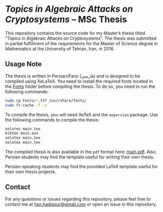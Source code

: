 # ***Topics in Algebraic Attacks on Cryptosystems*** – MSc Thesis

This repository contains the source code for my Master’s thesis titled "Topics in Algebraic Attacks on Cryptosystems". 
The thesis was submitted in partial fulfillment of the requirements for the Master of Science degree in Mathematics at the University of Tehran, Iran, in 2016.

## Usage Note
The thesis is written in Persian/Farsi (فارسی) and is designed to be compiled using XeLaTeX. 
You need to install the required fonts located in the [Fonts](Fonts) folder before compiling the thesis.
To do so, you need to run the following commands:
```bash
sudo cp Fonts/*.ttf /usr/share/fonts/
sudo fc-cache -f -v
```

To compile the thesis, you will need XeTeX and the `xepersian` package.
Use the following commands to compile the thesis:

```bash
xelatex main.tex
bibtex main.aux
xelatex main.tex
xelatex main.tex
```

The compiled thesis is also available in the `pdf` format here: [main.pdf](main.pdf).
Also, Persian students may find the template useful for writing their own thesis. 

Persian-speaking students may find the provided LaTeX template useful for their own thesis projects.

## Contact
For any questions or issues regarding this repository, please feel free to contact me at [hsn.hadipour@gmail.com](hsn.hadipour@gmail.com) or open an issue in this repository.


